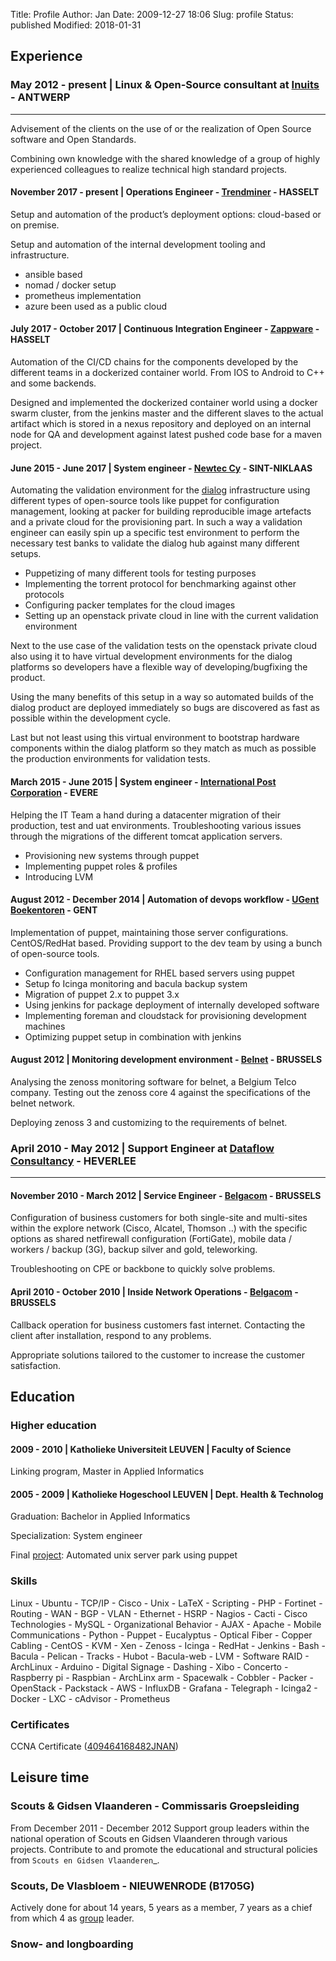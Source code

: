 Title: Profile
Author: Jan
Date: 2009-12-27 18:06
Slug: profile
Status: published
Modified: 2018-01-31

## Experience

### May 2012 - present | Linux & Open-Source consultant at [Inuits](https://inuits.eu) - ANTWERP
--------------------------------------------------------------------------
Advisement of the clients on the use of or the realization of Open Source software and Open Standards.

Combining own knowledge with the shared knowledge of a group of highly experienced colleagues to realize technical high standard projects.

#### November 2017 - present | Operations Engineer - [Trendminer](https://trendminer.com) - HASSELT

Setup and automation of the product’s deployment options: cloud-based or on premise.

Setup and automation of the internal development tooling and infrastructure.

* ansible based
* nomad / docker setup
* prometheus implementation
* azure been used as a public cloud

#### July 2017 - October 2017 | Continuous Integration Engineer - [Zappware](https://zappware.com) - HASSELT

Automation of the CI/CD chains for the components developed by the different teams in a dockerized container world. From IOS to Android to C++ and some backends.

Designed and implemented the dockerized container world using a docker swarm cluster, from the jenkins master and the different slaves to the actual artifact which is stored in a nexus repository and deployed on an internal node for QA and development against latest pushed code base for a maven project.

#### June 2015 - June 2017 | System engineer - [Newtec Cy](http://www.newtec.eu) - SINT-NIKLAAS

Automating the validation environment for the [dialog](http://www.newtec.eu/product/newtec-dialog) infrastructure using different types of open-source tools like puppet for configuration management, looking at packer for building reproducible image artefacts and a private cloud for the provisioning part. In such a way a validation engineer can easily spin up a specific test environment to perform the necessary test banks to validate the dialog hub against many different setups.

* Puppetizing of many different tools for testing purposes
* Implementing the torrent protocol for benchmarking against other protocols
* Configuring packer templates for the cloud images
* Setting up an openstack private cloud in line with the current validation environment

Next to the use case of the validation tests on the openstack private cloud also using it to have virtual development environments for the dialog platforms so developers have a flexible way of developing/bugfixing the product.

Using the many benefits of this setup in a way so automated builds of the dialog product are deployed immediately so bugs are discovered as fast as possible within the development cycle.

Last but not least using this virtual environment to bootstrap hardware components within the dialog platform so they match as much as possible the production environments for validation tests.

#### March 2015 - June 2015 | System engineer - [International Post Corporation](http://www.ipc.be/) - EVERE

Helping the IT Team a hand during a datacenter migration of their production, test and uat environments. Troubleshooting various issues through the migrations of the different tomcat application servers.

* Provisioning new systems through puppet
* Implementing puppet roles & profiles
* Introducing LVM

#### August 2012 - December 2014 | Automation of devops workflow - [UGent Boekentoren](http://www.boekentoren.be) - GENT

Implementation of puppet, maintaining those server configurations. CentOS/RedHat based. Providing support to the dev team by using a bunch of open-source tools.

+ Configuration management for RHEL based servers using puppet
+ Setup fo Icinga monitoring and bacula backup system
+ Migration of puppet 2.x to puppet 3.x
+ Using jenkins for package deployment of internally developed software
+ Implementing foreman and cloudstack for provisioning development machines
+ Optimizing puppet setup in combination with jenkins

#### August 2012 | Monitoring development environment - [Belnet](http://www.belnet.be) - BRUSSELS

Analysing the zenoss monitoring software for belnet, a Belgium Telco company. Testing out the zenoss core 4 against the specifications of the belnet network.

Deploying zenoss 3 and customizing to the requirements of belnet.

### April 2010 - May 2012 | Support Engineer at [Dataflow Consultancy](http://www.dataflow.be) - HEVERLEE
------------------------------------------------------------------------------

#### November 2010 - March 2012 | Service Engineer - [Belgacom](https://www.proximus.be/nl/id_cl_explore/bedrijven-en-overheden/oplossingen/internet-en-netwerken/explore.html) - BRUSSELS

Configuration of business customers for both single-site and multi-sites within the explore network (Cisco, Alcatel, Thomson ..)
with the specific options as shared netfirewall configuration (FortiGate), mobile data / workers / backup (3G), backup silver and gold, teleworking.

Troubleshooting on CPE or backbone to quickly solve problems.

#### April 2010 - October 2010 | Inside Network Operations - [Belgacom](https://www.proximus.be/nl/id_cl_explore/bedrijven-en-overheden/oplossingen/internet-en-netwerken/explore.html) - BRUSSELS

Callback operation for business customers fast internet. Contacting the client after installation, respond to any problems.

Appropriate solutions tailored to the customer to increase the customer satisfaction.

## Education

### Higher education

#### 2009 - 2010 | Katholieke Universiteit LEUVEN | Faculty of Science

Linking program, Master in Applied Informatics

#### 2005 - 2009 | Katholieke Hogeschool LEUVEN | Dept. Health & Technolog

Graduation: Bachelor in Applied Informatics

Specialization: System engineer

Final [project](https://github.com/visibilityspots/endterm-project): Automated unix server park using puppet

### Skills

Linux - Ubuntu - TCP/IP - Cisco - Unix - LaTeX - Scripting - PHP - Fortinet - Routing - WAN - BGP - VLAN - Ethernet - HSRP - Nagios - Cacti - Cisco Technologies - MySQL - Organizational Behavior - AJAX - Apache - Mobile Communications - Python - Puppet - Eucalyptus - Optical Fiber - Copper Cabling - CentOS - KVM - Xen - Zenoss - Icinga - RedHat - Jenkins - Bash - Bacula - Pelican - Tracks - Hubot - Bacula-web - LVM - Software RAID - ArchLinux - Arduino - Digital Signage - Dashing - Xibo - Concerto - Raspberry pi - Raspbian - ArchLinx arm - Spacewalk - Cobbler - Packer - OpenStack - Packstack - AWS - InfluxDB - Grafana - Telegraph - Icinga2 - Docker - LXC - cAdvisor - Prometheus

### Certificates

CCNA Certificate ([409464168482JNAN](http://www.ciscocertificates.com/verify.cfm))

## Leisure time

### Scouts & Gidsen Vlaanderen - Commissaris Groepsleiding

From December 2011 - December 2012 Support group leaders within the national operation of Scouts en Gidsen Vlaanderen through various projects.
Contribute to and promote the educational and structural policies from `Scouts en Gidsen Vlaanderen`_.

### Scouts, De Vlasbloem - NIEUWENRODE (B1705G)

Actively done for about 14 years, 5 years as a member, 7 years as a chief from which 4 as [group](http://www.scoutsnieuwenrode.be) leader.

### Snow- and longboarding
